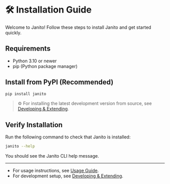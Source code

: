 # 🛠️ Installation Guide

Welcome to Janito! Follow these steps to install Janito and get started quickly.

## Requirements

- Python 3.10 or newer
- pip (Python package manager)

## Install from PyPI (Recommended)

```bash
pip install janito
```

> ⚙️ For installing the latest development version from source, see [Developing & Extending](developing.md).

## Verify Installation

Run the following command to check that Janito is installed:

```bash
janito --help
```

You should see the Janito CLI help message.

---

- For usage instructions, see [Usage Guide](using.md).
- For development setup, see [Developing & Extending](developing.md).
